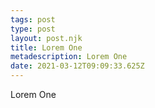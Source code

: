 ```yaml
---
tags: post
type: post
layout: post.njk
title: Lorem One
metadescription: Lorem One
date: 2021-03-12T09:09:33.625Z
---
```

Lorem One